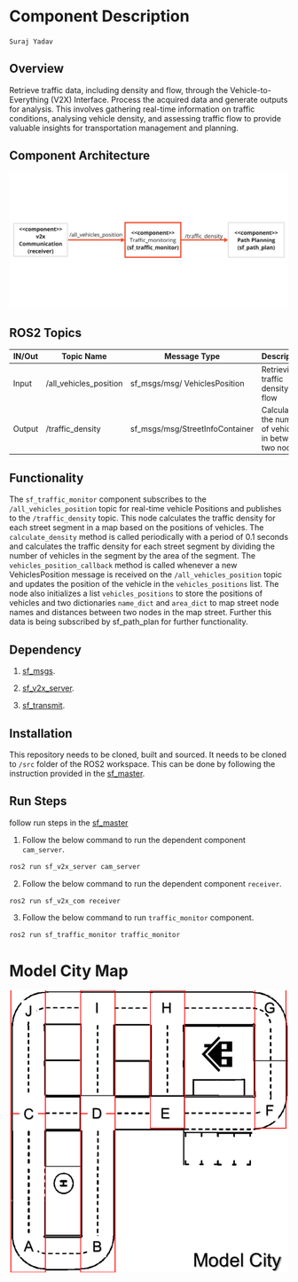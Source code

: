 # Component Description

`Suraj Yadav`

## Overview

Retrieve traffic data, including density and flow, through the Vehicle-to-Everything (V2X) Interface. Process the acquired data and generate outputs for analysis. This involves gathering real-time information on traffic conditions, analysing vehicle density, and assessing traffic flow to provide valuable insights for transportation management and planning.

## Component Architecture

![Block Diagramm](resource/image/tf.jpg)

## ROS2 Topics

| IN/Out | Topic Name  | Message Type | Description |
|--------|-------------|--------------|-------------|
| Input  | /all_vehicles_position  | sf_msgs/msg/ VehiclesPosition   | Retrieving traffic density and flow            |
| Output | /traffic_density | sf_msgs/msg/StreetInfoContainer    | Calculating the number of vehicles in between two nodes  |


## Functionality

The `sf_traffic_monitor` component subscribes to the `/all_vehicles_position` topic for real-time vehicle Positions and publishes to the `/traffic_density` topic. This node calculates the traffic density for each street segment in a map based on the positions of vehicles. The `calculate_density` method is called periodically with a period of 0.1 seconds and calculates the traffic density for each street segment by dividing the number of vehicles in the segment by the area of the segment. The `vehicles_position_callback` method is called whenever a new VehiclesPosition message is received on the `/all_vehicles_position` topic and updates the position of the vehicle in the `vehicles_positions` list. The node also initializes a list `vehicles_positions` to store the positions of vehicles and two dictionaries `name_dict` and `area_dict` to map street node names and distances between two nodes in the map street. Further this data is being subscribed by sf_path_plan for further functionality.

## Dependency

1. [sf_msgs](https://github.com/Team-SpotFinder/sf_msgs.git).

2. [sf_v2x_server](https://github.com/Team-SpotFinder/sf_v2x_server.git).

3. [sf_transmit](https://github.com/Team-SpotFinder/sf_transmit.git). 

## Installation
This repository needs to be cloned, built and sourced. It needs to be cloned to `/src` folder of the ROS2 workspace. This can be done by following the instruction provided in the [sf_master](https://github.com/Team-SpotFinder/sf_master.git).

## Run Steps

follow run steps in the [sf_master](https://github.com/Team-SpotFinder/sf_master.git)

1. Follow the below command to run the dependent component `cam_server`.

```bash
ros2 run sf_v2x_server cam_server 
```

2. Follow the below command to run the dependent component `receiver`.

```bash
ros2 run sf_v2x_com receiver 
```

3. Follow the below command to run `traffic_monitor` component. 

```bash
ros2 run sf_traffic_monitor traffic_monitor
```

# Model City Map

![model_city_map](resource/image/Model_Map.png)
